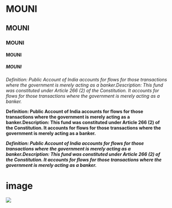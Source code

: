 # MOUNI
## MOUNI
### MOUNI
#### MOUNI
##### MOUNI

*Definition: Public Account of India accounts for flows for those transactions where the government is merely acting as a banker.Description: This fund was constituted under Article 266 (2) of the Constitution. It accounts for flows for those transactions where the government is merely acting as a banker.*

**Definition: Public Account of India accounts for flows for those transactions where the government is merely acting as a banker.Description: This fund was constituted under Article 266 (2) of the Constitution. It accounts for flows for those transactions where the government is merely acting as a banker.**

***Definition: Public Account of India accounts for flows for those transactions where the government is merely acting as a banker.Description: This fund was constituted under Article 266 (2) of the Constitution. It accounts for flows for those transactions where the government is merely acting as a banker.***

# image
![](https://www.google.com/url?sa=i&url=http%3A%2F%2Fwww.baltana.com%2Fanimals%2Fpanda-desktop-wallpaper-31643.html&psig=AOvVaw21nlL2AmhmCQtMb1XIKepA&ust=1612333832210000&source=images&cd=vfe&ved=0CAIQjRxqFwoTCKDyqePJyu4CFQAAAAAdAAAAABAD)
